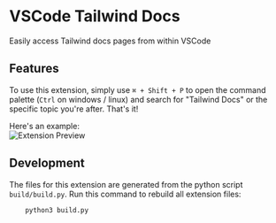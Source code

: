 # VSCode Tailwind Docs

Easily access Tailwind docs pages from within VSCode

## Features

To use this extension, simply use `⌘ + Shift + P` to open the command palette (`Ctrl` on windows / linux) and search for "Tailwind Docs" or the specific topic you're after. That's it!

Here's an example:  
![Extension Preview](https://github.com/austenc/vscode-tailwind-docs/raw/master/img/preview.gif)

## Development

The files for this extension are generated from the python script `build/build.py`. Run this command to rebuild all extension files:

```
    python3 build.py
```
